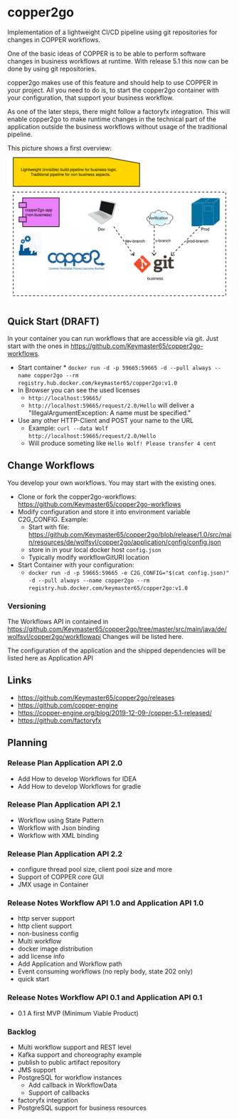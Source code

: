 # copper2go
 Implementation of a lightweight CI/CD pipeline using git repositories for changes 
 in COPPER workflows.
 
 One of the basic ideas of COPPER is to be able to perform software changes in business
 workflows at runtime. With release 5.1 this now can be done by using git repositories.
 
copper2go makes use of this feature and should help to use COPPER in your project. 
All you need to do is, to start the copper2go container with your configuration,
that support your business workflow.
 
 As one of the later steps, there might follow a factoryfx integration. 
 This will enable copper2go to make runtime changes in the technical part of the application 
 outside the business workflows without usage of the traditional pipeline.
 
 This picture shows a first overview:
 ![This picture shows a first overview](copper2goOverview.svg)

## Quick Start (DRAFT)
In your container you can run workflows that are accessible via git. 
Just start with the ones in  https://github.com/Keymaster65/copper2go-workflows.

 * Start container
       * `docker run -d -p 59665:59665 -d --pull always --name copper2go --rm registry.hub.docker.com/keymaster65/copper2go:v1.0`
 * In Browser you can see the used licenses
   * `http://localhost:59665/`
   * `http://localhost:59665/request/2.0/Hello` will deliver a "IllegalArgumentException: A name must be specified."
 * Use any other HTTP-Client and POST your name to the URL
   * Example: `curl --data Wolf http://localhost:59665/request/2.0/Hello`
   * Will produce someting like `Hello Wolf! Please transfer 4 cent`

## Change Workflows
You develop your own workflows. You may start with the existing ones.
  * Clone or fork the copper2go-workflows: https://github.com/Keymaster65/copper2go-workflows
  * Modify configuration and store it into environment variable C2G_CONFIG. Example:
    * Start with file: https://github.com/Keymaster65/copper2go/blob/release/1.0/src/main/resources/de/wolfsvl/copper2go/application/config/config.json
    * store in in your local docker host `config.json`
    * Typically modify workflowGitURI location
  * Start Container with your configuration:
    * `docker run -d -p 59665:59665 -e C2G_CONFIG="$(cat config.json)" -d --pull always --name copper2go --rm registry.hub.docker.com/keymaster65/copper2go:v1.0`

### Versioning
The Workflows API in contained in https://github.com/Keymaster65/copper2go/tree/master/src/main/java/de/wolfsvl/copper2go/workflowapi
Changes will be listed here.

The configuration of the application and the shipped dependencies will be listed here as Application API
  
## Links
  * https://github.com/Keymaster65/copper2go/releases
  * https://github.com/copper-engine
  * https://copper-engine.org/blog/2019-12-09-/copper-5.1-released/
  * https://github.com/factoryfx
 
## Planning
   
### Release Plan Application API 2.0
 * Add How to develop Workflows for IDEA
 * Add How to develop Workflows for gradle

### Release Plan Application API 2.1
 * Workflow using State Pattern
 * Workflow with Json binding
 * Workflow with XML binding

### Release Plan Application API 2.2
 * configure thread pool size, client pool size and more
 * Support of COPPER core GUI
 * JMX usage in Container

### Release Notes Workflow API 1.0 and Application API 1.0
 * http server support
 * http client support
 * non-business config
 * Multi workflow
 * docker image distribution
 * add license info
 * Add Application and Workflow path 
 * Event consuming workflows (no reply body, state 202 only)
 * quick start
  
### Release Notes Workflow API 0.1 and Application API 0.1
 * 0.1 A first MVP (Minimum Viable Product)

### Backlog
 * Multi workflow support and REST level
 * Kafka support and choreography example
 * publish to public artifact repository
 * JMS support 
 * PostgreSQL for workflow instances
   * Add callback in WorkflowData
   * Support of callbacks
 * factoryfx integration
 * PostgreSQL support for business resources

